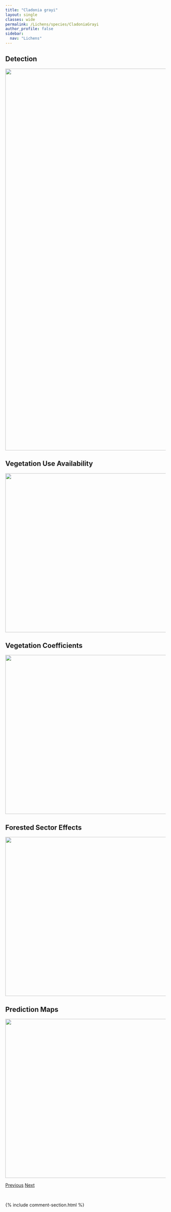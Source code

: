 ```yaml
---
title: "Cladonia grayi"
layout: single
classes: wide
permalink: /Lichens/species/CladoniaGrayi
author_profile: false
sidebar:
  nav: "Lichens"
---
```


<h2>Detection</h2>

<a href="https://drive.google.com/uc?export=view&id=1kLaoqDDPRVxwiz0tT6H-I41er2PGP7Wp">
<img src="https://drive.google.com/uc?export=view&id=1kLaoqDDPRVxwiz0tT6H-I41er2PGP7Wp" height = "1200" width = "800">
</a>


<h2>Vegetation Use Availability</h2>

<a href="https://drive.google.com/uc?export=view&id=1fuk2UutBC8bq1qX2MhXcbDb68L3Q6-JG">
<img src="https://drive.google.com/uc?export=view&id=1fuk2UutBC8bq1qX2MhXcbDb68L3Q6-JG" height = "500" width = "1000">
</a>


<h2>Vegetation Coefficients</h2>

<a href="https://drive.google.com/uc?export=view&id=1xwY9x7BaXhSZT52Gz4nLxJxBzUI-Z9Vs">
<img src="https://drive.google.com/uc?export=view&id=1xwY9x7BaXhSZT52Gz4nLxJxBzUI-Z9Vs" height = "500" width = "1000">
</a>


<h2>Forested Sector Effects</h2>

<a href="https://drive.google.com/uc?export=view&id=1-kseatD3Jnuu5QXFfc3ClKtFg-TuWDqM">
<img src="https://drive.google.com/uc?export=view&id=1-kseatD3Jnuu5QXFfc3ClKtFg-TuWDqM" height = "500" width = "1000">
</a>


<h2>Prediction Maps</h2>

<a href="https://drive.google.com/uc?export=view&id=1_8HLl-iYXoGi6CLzNkSCXEvSYjQg3Chb">
<img src="https://drive.google.com/uc?export=view&id=1_8HLl-iYXoGi6CLzNkSCXEvSYjQg3Chb" height = "500" width = "1000">
</a>


<a href="/DevelopmentWebsite/Lichens/species/CladoniaGracilisSspTurbinata" class="pagination--pager" title="Cladonia gracilis ssp. turbinata">Previous</a> <a href="/DevelopmentWebsite/Lichens/species/CladoniaHomosekikaica" class="pagination--pager" title="Cladonia homosekikaica">Next</a>

<p>&nbsp;</p>

{% include comment-section.html %}
